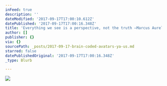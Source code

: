 ```yaml
---
inFeed: true
description: ''
dateModified: '2017-09-17T17:00:10.612Z'
datePublished: '2017-09-17T17:00:16.348Z'
title: 'Everything we see is a perspective, not the truth ―Marcus Aurelius'
author: []
publisher: {}
via: {}
sourcePath: _posts/2017-09-17-brain-coded-avatars-ya-us.md
starred: false
datePublishedOriginal: '2017-09-17T17:00:16.348Z'
_type: Blurb

---
```

![](https://the-grid-user-content.s3-us-west-2.amazonaws.com/65cbea4f-929c-481b-86ea-b9daa1393121.png)